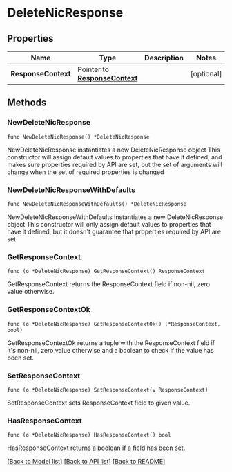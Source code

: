 # DeleteNicResponse

## Properties

Name | Type | Description | Notes
------------ | ------------- | ------------- | -------------
**ResponseContext** | Pointer to [**ResponseContext**](ResponseContext.md) |  | [optional] 

## Methods

### NewDeleteNicResponse

`func NewDeleteNicResponse() *DeleteNicResponse`

NewDeleteNicResponse instantiates a new DeleteNicResponse object
This constructor will assign default values to properties that have it defined,
and makes sure properties required by API are set, but the set of arguments
will change when the set of required properties is changed

### NewDeleteNicResponseWithDefaults

`func NewDeleteNicResponseWithDefaults() *DeleteNicResponse`

NewDeleteNicResponseWithDefaults instantiates a new DeleteNicResponse object
This constructor will only assign default values to properties that have it defined,
but it doesn't guarantee that properties required by API are set

### GetResponseContext

`func (o *DeleteNicResponse) GetResponseContext() ResponseContext`

GetResponseContext returns the ResponseContext field if non-nil, zero value otherwise.

### GetResponseContextOk

`func (o *DeleteNicResponse) GetResponseContextOk() (*ResponseContext, bool)`

GetResponseContextOk returns a tuple with the ResponseContext field if it's non-nil, zero value otherwise
and a boolean to check if the value has been set.

### SetResponseContext

`func (o *DeleteNicResponse) SetResponseContext(v ResponseContext)`

SetResponseContext sets ResponseContext field to given value.

### HasResponseContext

`func (o *DeleteNicResponse) HasResponseContext() bool`

HasResponseContext returns a boolean if a field has been set.


[[Back to Model list]](../README.md#documentation-for-models) [[Back to API list]](../README.md#documentation-for-api-endpoints) [[Back to README]](../README.md)


